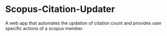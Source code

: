 # Scopus-Citation-Updater
A web app that automates the updation of citation count and provides user specific actions of a scopus member.
